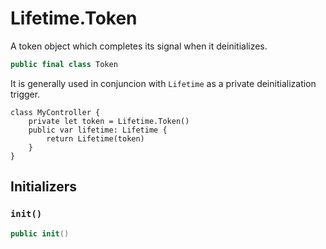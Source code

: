# Lifetime.Token

A token object which completes its signal when it deinitializes.

``` swift
public final class Token 
```

It is generally used in conjuncion with `Lifetime` as a private
deinitialization trigger.

``` 
class MyController {
	private let token = Lifetime.Token()
	public var lifetime: Lifetime {
		return Lifetime(token)
	}
}
```

## Initializers

### `init()`

``` swift
public init() 
```
